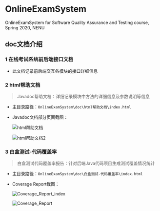 # OnlineExamSystem
OnlineExamSystem for Software Quality Assurance and Testing course, Spring 2020, NENU 

## doc文档介绍
### 1 在线考试系统前后端接口文档
- 此文档记录前后端交互各模块的接口详细信息

### 2 html帮助文档
>Javadoc帮助文档：详细记录模块中方法的详细信息及参数说明等信息
- 主目录路径：`OnlineExamSystem\doc\html帮助文档\index.html`
- Javadoc文档部分页面截图：

    ![html帮助文档](https://cdn.jsdelivr.net/gh/leungll/ImgHosting/img/html帮助文档.jpg)

    ![html帮助文档2](https://cdn.jsdelivr.net/gh/leungll/ImgHosting/img/html帮助文档2.jpg)

### 3 白盒测试-代码覆盖率
> 白盒测试代码覆盖率报告：针对后端Java代码项目生成测试覆盖情况统计

- 主目录路径：`OnlineExamSystem\doc\白盒测试-代码覆盖率\index.html`
- Coverage Report截图：

    ![Coverage_Report_index](https://cdn.jsdelivr.net/gh/leungll/ImgHosting/img/代码覆盖率报告主页面.jpg)

    ![Coverage_Report](https://cdn.jsdelivr.net/gh/leungll/ImgHosting/img/报告部分页面.jpg)

